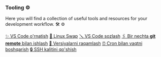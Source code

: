 ### Tooling ⚙️

Here you will find a collection of useful tools and resources for your development workflow. :hammer_and_wrench: :gear:

<div class="row g-0 my-5">
    <div class="list-group card col-lg-4 col-md-6">
        <a href="vscode-install.md" class="list-group-item list-group-item-action">✨ VS Code o'rnatish</a>
        <a href="linux-swap.md" class="list-group-item list-group-item-action">💾 Linux Swap</a>
        <a href="vscode-setup.md" class="list-group-item list-group-item-action">🪛 VS Code sozlash</a>
        <a href="multiple-git-remotes.md" class="list-group-item list-group-item-action">🖇️ Bir nechta <strong>git remote</strong> bilan ishlash</a>
        <a href="semantic-versioning.md" class="list-group-item list-group-item-action">🔢 Versiyalarni raqamlash</a>
        <a href="cron.md" class="list-group-item list-group-item-action">⏰ Cron bilan vaqtni boshqarish</a>
        <a href="add-ssh-key.md" class="list-group-item list-group-item-action">🔒 SSH kalitini qo'shish</a>
    </div>
</div>